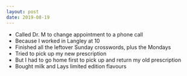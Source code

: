 ```yaml
---
layout: post
date: 2019-08-19
---
```


- Called Dr. M to change appointment to a phone call
- Because I worked in Langley at 10
- Finished all the leftover Sunday crosswords, plus the Mondays
- Tried to pick up my new prescription 
- But I had to go home first to pick up and return my old prescription 
- Bought milk and Lays limited edition flavours
